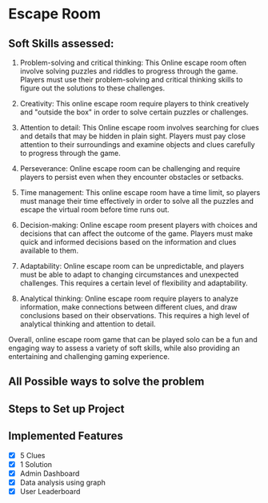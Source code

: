 ﻿# Escape Room
## Soft Skills assessed:
1. Problem-solving and critical thinking: This Online escape room often involve solving
puzzles and riddles to progress through the game. Players must use their problem-solving and
critical thinking skills to figure out the solutions to these challenges.

2. Creativity: This online escape room require players to think creatively and "outside the box"
in order to solve certain puzzles or challenges.

3. Attention to detail: This Online escape room involves searching for clues and details that
may be hidden in plain sight. Players must pay close attention to their surroundings and
examine objects and clues carefully to progress through the game.

4. Perseverance: Online escape room can be challenging and require players to persist even
when they encounter obstacles or setbacks.

5. Time management: This online escape room have a time limit, so players must manage their
time effectively in order to solve all the puzzles and escape the virtual room before time runs
out.

6. Decision-making: Online escape room present players with choices and decisions that can affect the
outcome of the game. Players must make quick and informed decisions based on the information
and clues available to them.
7. Adaptability: Online escape room can be unpredictable, and players must be able to adapt to
changing circumstances and unexpected challenges. This requires a certain level of flexibility and
adaptability.
8. Analytical thinking: Online escape room require players to analyze information, make connections
between different clues, and draw conclusions based on their observations. This requires a high level
of analytical thinking and attention to detail.

Overall, online escape room game that can be played solo can be a fun and engaging way to assess a
variety of soft skills, while also providing an entertaining and challenging gaming experience.

## All Possible ways to solve the problem

## Steps to Set up Project

## Implemented Features

- [x] 5 Clues
- [x] 1 Solution
- [x] Admin Dashboard
- [x] Data analysis using graph
- [x] User Leaderboard
